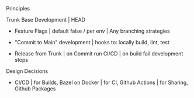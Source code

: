 
Principles

Trunk Base Development | HEAD

- Feature Flags 
    | default false / per env 
    | Any branching strategies

- "Commit to Main" development 
    | hooks to: locally build, lint, test

- Release from Trunk 
    | on Commit run CI/CD
    | on build fail development stops


Design Decisions

- CI/CD
    | for Builds, Bazel on Docker
    | for CI, Github Actions
    | for Sharing, Github Packages
